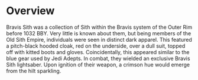 # Overview

Bravis Sith was a collection of Sith within the Bravis system of the Outer Rim before 1032 BBY.
Very little is known about them, but being members of the Old Sith Empire, individuals were seen in distinct dark apparel.
This featured a pitch-black hooded cloak, red on the underside, over a dull suit, topped off with kitted boots and gloves.
Coincidentally, this appeared similar to the blue gear used by Jedi Adepts.
In combat, they wielded an exclusive Bravis Sith lightsaber.
Upon ignition of their weapon, a crimson hue would emerge from the hilt sparkling.
